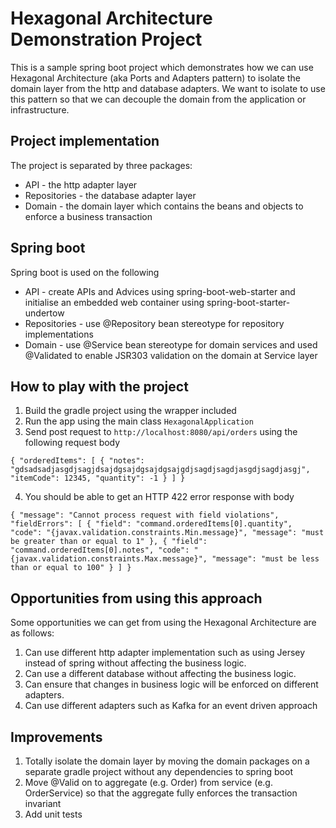 
# Hexagonal Architecture Demonstration Project

This is a sample spring boot project which demonstrates how we can use Hexagonal Architecture (aka 
Ports and Adapters pattern) to isolate the domain layer from the http and database adapters.  We want to 
isolate to use this pattern so that we can decouple the domain from the application or infrastructure. 

## Project implementation

The project is separated by three packages:

* API - the http adapter layer
* Repositories - the database adapter layer
* Domain - the domain layer which contains the beans and objects to enforce a business transaction

## Spring boot

Spring boot is used on the following

* API - create APIs and Advices using spring-boot-web-starter and initialise an embedded web container using 
spring-boot-starter-undertow
* Repositories - use @Repository bean stereotype for repository implementations
* Domain - use @Service bean stereotype for domain services and used @Validated to enable JSR303 validation
on the domain at Service layer

## How to play with the project

1. Build the gradle project using the wrapper included
2. Run the app using the main class `HexagonalApplication`
3. Send post request to `http://localhost:8080/api/orders` using the following
request body 

`
{
	"orderedItems": [
		{
			"notes": "gdsadsadjasgdjsagjdsajdgsajdgsajdgsajgdjsagdjsagdjasgdjsagdjasgj",
			"itemCode": 12345,
			"quantity": -1
		}
	]
}
`

4. You should be able to get an HTTP 422 error response with body

`
{
    "message": "Cannot process request with field violations",
    "fieldErrors": [
        {
            "field": "command.orderedItems[0].quantity",
            "code": "{javax.validation.constraints.Min.message}",
            "message": "must be greater than or equal to 1"
        },
        {
            "field": "command.orderedItems[0].notes",
            "code": "{javax.validation.constraints.Max.message}",
            "message": "must be less than or equal to 100"
        }
    ]
}
`

## Opportunities from using this approach

Some opportunities we can get from using the Hexagonal Architecture are as follows:

1. Can use different http adapter implementation such as using Jersey instead of
spring without affecting the business logic.
2. Can use a different database without affecting the business logic.
3. Can ensure that changes in business logic will be enforced on different adapters.
4. Can use different adapters such as Kafka for an event driven approach

## Improvements

1. Totally isolate the domain layer by moving the domain packages on a separate gradle project without
any dependencies to spring boot
2. Move @Valid on to aggregate (e.g. Order) from service (e.g. OrderService) so that the aggregate fully
enforces the transaction invariant
3. Add unit tests
